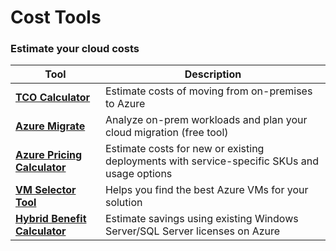 # Cost Tools

### Estimate your cloud costs
| Tool | Description |
|------|-------------|
| [**TCO Calculator**](https://azure.microsoft.com/pricing/tco/calculator/) | Estimate costs of moving from on-premises to Azure |
| [**Azure Migrate**](https://azure.microsoft.com/en-us/products/azure-migrate/) | Analyze on-prem workloads and plan your cloud migration (free tool) |
| [**Azure Pricing Calculator**](https://azure.microsoft.com/en-us/pricing/calculator/) | Estimate costs for new or existing deployments with service-specific SKUs and usage options |
| [**VM Selector Tool**](https://azure.microsoft.com/en-us/pricing/vm-selector/) | Helps you find the best Azure VMs for your solution |
| [**Hybrid Benefit Calculator**](https://azure.microsoft.com/en-us/pricing/hybrid-benefit/#calculator) | Estimate savings using existing Windows Server/SQL Server licenses on Azure |
